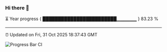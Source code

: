 ### Hi there 👋

⏳ Year progress { ████████████████████████▁▁▁▁▁▁ } 83.23 %

---

⏰ Updated on Fri, 31 Oct 2025 18:37:43 GMT

![Progress Bar CI](https://github.com/DhruviPatel157/GitHub-Actions-Demo/workflows/Progress%20Bar%20CI/badge.svg)
